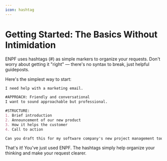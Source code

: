 ```yaml
---
icon: hashtag
---
```


# Getting Started: The Basics Without Intimidation

ENPF uses hashtags (#) as simple markers to organize your requests. Don't worry about getting it "right" — there's no syntax to break, just helpful guideposts.

Here's the simplest way to start:

```md
I need help with a marketing email.

#APPROACH: Friendly and conversational
I want to sound approachable but professional.

#STRUCTURE:
1. Brief introduction
2. Announcement of our new product
3. How it helps the customer
4. Call to action

Can you draft this for my software company's new project management tool?
```

That's it! You've just used ENPF. The hashtags simply help organize your thinking and make your request clearer.
